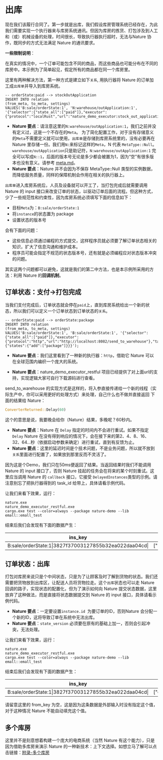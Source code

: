 # 出库

现在我们该履行合同了。第一步就是出库，我们假设库房管理系统已经存在，为此我们需要实现一个执行器来与库房系统通讯。但因为库房的拣货、打包涉及到人工和（或）机械设备的处理，时间很长，导致执行器执行超时，无法与Nature 协作，既同步的方式无法满足 Nature 的通讯要求。

**一些限制说明**：

在真实的情况中，一个订单可能包含不同的商品，而这些商品也可能分布在不同的库房中。本示例为了简单起见，假定所有的商品都在同一个库房里。

这里有两种解决方法，第一种方式是建立如下`关系`, 用执行器将 Nature 的订单加工成`出库单`并导入到库房系统。

```mysql
-- orderState:paid --> stockOutApplication
INSERT INTO relation
(from_meta, to_meta, settings)
VALUES('B:sale/orderState:1', 'N:warehouse/outApplication:1', '{"selector":{"state_all":["paid"]},"executor":{"protocol":"localRust","url":"nature_demo_executor:stock_out_application"}}');
```

- **Nature 要点**：请注意这里的`N:warehouse/outApplication:1`，我们之前并没有定义过，这是一个不存在的`Meta`。 为了简化配置工作，对于没有存储意义的`Meta`不需要定义就可以使用，`出库单`是存储到库房系统里的，没有必要再在 Nature 里存储一份。我们用`N:`来标记这样的`Meta`，N 代表 `MetaType::Null`。`warehouse/outApplication`只是助记符，`N:warehouse/outApplication:1` 完全可以写成`N::1`，后面的版本号无论是多少都会被置为1，因为“空”有很多版本也没有意义。请参考 [meta.md](https://github.com/llxxbb/Nature/blob/master/doc/ZH/help/meta.md)。
- **Nature 要点**：Nature 并不会因为不保存 MetaType::Null 类型的实例数据，而降低服务质量，同样的保障机制会作用在相关的执行器上。

`出库单`进入库房系统后，人员及设备就可以开工了，当打包完成后就需要调用 Nature 的 input 接口来改变订单的状态，以驱动订单后面的流程。但这种方式，少了一些规范性和约束性，因为库房系统必须填写下面的信息如下：

- 目标`Meta`为：`B:sale/orderState:1`
- 将`instance`的状态置为 package 
- 设置状态的版本号

会有下面的问题：

- 这些信息必须通过编程的方式提交，这样程序员就必须要了解订单状态相关的知识，扩大了信息沟通和维护成本。
- 程序员可能会指定不规范的状态版本号，还有就是必须编程应对状态版本冲突的问题。

其实这两个问题都可以避免，这就是我们的第二中方法，也是本示例所采用的方法：利用 Nature 的**回调机制**。

## 订单状态：支付->打包完成

当我们支付完成后，订单状态就会停在`paid`上，直到库房系统给出一个新的状态，所以我们可以定义一个订单状态到订单状态的`关系`。

```mysql
-- orderState:paid --> orderState:package
INSERT INTO relation
(from_meta, to_meta, settings)
VALUES('B:sale/orderState:1', 'B:sale/orderState:1', '{"selector":{"state_all":["paid"]},"executor":{"protocol":"http","url":"http://localhost:8082/send_to_warehouse"},"target":{"states":{"add":["package"]}}}');
```

- **Nature 要点**：我们这里看到了一种新的执行器：`http`，借助它 Nature 可以在全球范围内编织一个庞大的系统。

- **Nature 要点**：nature_demo_executor_restful 项目已经提供了对上面url的支持，实现逻辑大家可自行下载源码进行查看。

send_to_warehouse 的实现方式是这样的，将入参直接传递给一个新的线程（实际生产中，你可以采用更好的处理方式）来处理，自己什么也不做并直接返回 下面的结果给 Nature：

```rust
ConverterReturned::Delay(60)
```

这个的意思是说，我要晚会给你（Nature）结果，多晚呢？60秒内。

- **Nature 要点**：Nature 在 `Delay` 指定的时间内不会进行重试。如果不指定 `Delay` Nature 在没有得到响应的情况下，会在接下来的第2、4、8、16、32、64...秒（依据启动参数来确定）进行重试，直到有反馈为止。
- **Nature 要点**：这里的延迟时间是个技术问题，不是业务问题，所以就不放到`关系`里面进行配置了，如果放到那里反而不灵活了。

因为这是个Demo，我们只在50ms便返回了结果。当返回结果时我们不能调用 Nature 的 input 接口了，否则 Nature 挂起的任务会在将来的某个时刻重试。这里应当调用 Nature 的 `callback` 接口，它接受 `DelayedInstances`类型的示例。请注意别忘了把执行器得到的 task_id 给带上，具体请看示例代码。

让我们来看下效果，运行：

```shell
nature.exe
nature_demo_executor_restful.exe
cargo.exe test --color=always --package nature-demo --lib emall::emall_test
```

结束后我们会发现有下面的数据产生：

| ins_key                                                | states      | state_version | from_key                                                  |
| ------------------------------------------------------ | ----------- | ------------- | --------------------------------------------------------- |
| B:sale/orderState:1\|3827f37003127855b32ea022daa04cd\| | ["package"] | 3             | B:sale/orderState:1\|3827f37003127855b32ea022daa04cd\|\|2 |

## 订单状态：出库

打包对库房来说只是个中间状态，只是为了让顾客及时了解到货物的状态。我们还需要把货物放到出库区，让配送人员将货物拉走。这个`出库`状态也可以走 Nature 回调的路子，实现状态的配置化，但为了演示如何向 Nature 提交状态数据，这里放弃了这种做法，而是直接将状态数据提交到 Nature 的 input 接口，具体请看示例代码。

- **Nature 要点**：一定要设置`instance.id `为要订单的ID，否则Nature 会分配一个新的ID，这将导致订单在系统中无法出库。
- **Nature 要点**：`state_version` 必须要在原有的基础上加一，否则会引起冲突，无法处理。

让我们来看下效果，运行：

```shell
nature.exe
nature_demo_executor_restful.exe
cargo.exe test --color=always --package nature-demo --lib emall::emall_test
```

结束后我们会发现有下面的数据产生：

| ins_key                                                | states       | state_version | from_key |
| ------------------------------------------------------ | ------------ | ------------- | -------- |
| B:sale/orderState:1\|3827f37003127855b32ea022daa04cd\| | ["outbound"] | 4             |          |

请留意这里的 from_key 为空，这是因为这条数据是外部输入时没有指定这个值，对于这种情况 Nature 不能自动填充这个值。

## 多个库房

这里并不是刻意想着构建一个庞大的电商系统（当然 Nature 有这个能力），只是因为借助多库房来演示 Nature 的一种新技术：上下文选择。如想立马了解可以点击链接：[附录-多个库房](emall-appendix-multi-warehouse.md)




